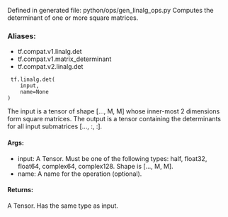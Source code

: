 Defined in generated file: python/ops/gen_linalg_ops.py
Computes the determinant of one or more square matrices.
### Aliases:
- tf.compat.v1.linalg.det
- tf.compat.v1.matrix_determinant
- tf.compat.v2.linalg.det

```
 tf.linalg.det(
    input,
    name=None
)
```
The input is a tensor of shape [..., M, M] whose inner-most 2 dimensions form square matrices. The output is a tensor containing the determinants for all input submatrices [..., :, :].
#### Args:
- input: A Tensor. Must be one of the following types: half, float32, float64, complex64, complex128. Shape is [..., M, M].
- name: A name for the operation (optional).
#### Returns:
A Tensor. Has the same type as input.
